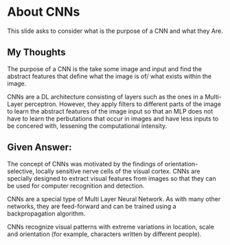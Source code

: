 # About CNNs 

This slide asks to consider what is the purpose of a CNN and what they Are. 

## My Thoughts

The purpose of a CNN is the take some image and input and find the abstract features that define what the image is of/ what exists within the image. 

CNNs are a DL architecture consisting of layers such as the ones in a Multi-Layer perceptron. However, they apply filters to different parts of the image to learn the abstract features of the image input so that an MLP does not have to learn the perbutations that occur in images and have less inputs to be concered with, lessening the computational intensity. 

## Given Answer:

The concept of CNNs was motivated by the findings of orientation-selective, locally sensitive nerve cells of the visual cortex.
CNNs are specially designed to extract visual features from images so that they can be used for computer recognition and detection. 

CNNs are a special type of Multi Layer Neural Network. As with many other networks, they are feed-forward and can be trained using a backpropagation algorithm. 

CNNs recognize visual patterns with extreme variations in location, scale and orientation (for example, characters written by different people). 




